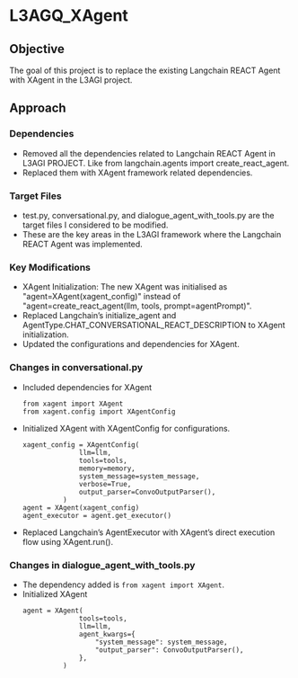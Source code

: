 # L3AGQ_XAgent

## Objective
The goal of this project is to replace the existing Langchain REACT Agent with XAgent in the L3AGI project. 

## Approach
### Dependencies
- Removed all the dependencies related to Langchain REACT Agent in L3AGI PROJECT. Like from langchain.agents import create_react_agent.
- Replaced them with XAgent framework related dependencies.

### Target Files
- test.py, conversational.py, and dialogue_agent_with_tools.py are the target files I considered to be modified.
- These are the key areas in the L3AGI framework where the Langchain REACT Agent was implemented.

### Key Modifications
- XAgent Initialization: The new XAgent was initialised as "agent=XAgent(xagent_config)" instead of "agent=create_react_agent(llm, tools, prompt=agentPrompt)".
- Replaced Langchain’s initialize_agent and AgentType.CHAT_CONVERSATIONAL_REACT_DESCRIPTION to XAgent initialization.
- Updated the configurations and dependencies for XAgent.

### Changes in conversational.py
- Included dependencies for XAgent
  ```
  from xagent import XAgent
  from xagent.config import XAgentConfig
  ```
- Initialized XAgent with XAgentConfig for configurations.
  ```
  xagent_config = XAgentConfig(
                llm=llm,
                tools=tools,
                memory=memory,
                system_message=system_message,
                verbose=True,
                output_parser=ConvoOutputParser(),
            )
  agent = XAgent(xagent_config)
  agent_executor = agent.get_executor()
  ```
- Replaced Langchain’s AgentExecutor with XAgent’s direct execution flow using XAgent.run().

### Changes in dialogue_agent_with_tools.py
- The dependency added is ``` from xagent import XAgent ```.
- Initialized XAgent
  ```
  agent = XAgent(
                tools=tools,
                llm=llm,
                agent_kwargs={
                    "system_message": system_message,
                    "output_parser": ConvoOutputParser(),
                },
            )
  ```








  

